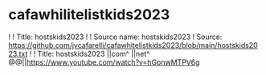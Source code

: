 # cafawhilitelistkids2023
!
! Title: hostskids2023
!
! Source name: hostskids2023
! Source: https://github.com/jvcafarelli/cafawhitelistkids2023/blob/main/hostskids2023.txt
!
! Title: hostskids2023
||com^
||net^
@@||https://www.youtube.com/watch?v=hGonwMTPV6g
